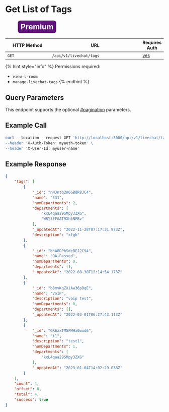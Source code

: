 # Get List of Tags

<figure><img src="../../../../../../../.gitbook/assets/Premium.svg" alt=""><figcaption></figcaption></figure>

<table><thead><tr><th width="163">HTTP Method</th><th width="332">URL</th><th>Requires Auth</th></tr></thead><tbody><tr><td><code>GET</code></td><td><code>/api/v1/livechat/tags</code></td><td><a href="../../../authentication-endpoints/">yes</a></td></tr></tbody></table>

{% hint style="info" %}
Permissions required:

* `view-l-room`
* `manage-livechat-tags`
{% endhint %}

## Query Parameters

This endpoint supports the optional [#pagination](../../../../#pagination "mention") parameters.

## Example Call

```powershell
curl --location --request GET 'http://localhost:3000/api/v1/livechat/tags\
--header 'X-Auth-Token: myauth-token' \
--header 'X-User-Id: myuser-name'
```

## Example Response

```json
{
    "tags": [
        {
            "_id": "nNJntq2n6GBdR8JC4",
            "name": "331",
            "numDepartments": 2,
            "departments": [
                "kxL4qaa29SMpy3ZXG",
                "WRY3EFGAT9Xh5NFBv"
            ],
            "_updatedAt": "2022-11-28T07:17:31.973Z",
            "description": "xfgh"
        },
        {
            "_id": "bhA8DPhSdeBEJ2C94",
            "name": "QA-Passed",
            "numDepartments": 0,
            "departments": [],
            "_updatedAt": "2022-08-30T12:14:54.173Z"
        },
        {
            "_id": "b8mvKqZXiAw36pDqE",
            "name": "VoIP",
            "description": "voip test",
            "numDepartments": 0,
            "departments": [],
            "_updatedAt": "2022-03-01T06:27:43.113Z"
        },
        {
            "_id": "GR6zxTM5PMHxGwud6",
            "name": "t1",
            "description": "test1",
            "numDepartments": 1,
            "departments": [
                "kxL4qaa29SMpy3ZXG"
            ],
            "_updatedAt": "2023-01-04T14:02:29.038Z"
        }
    ],
    "count": 4,
    "offset": 0,
    "total": 4,
    "success": true
}
```
